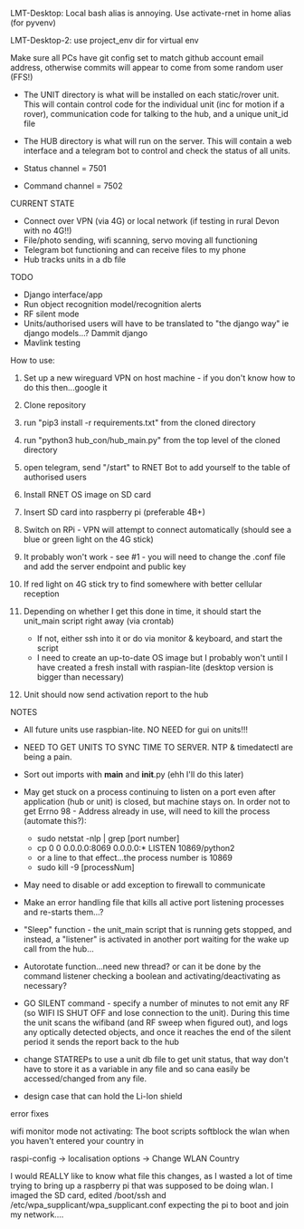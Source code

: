 LMT-Desktop: Local bash alias is annoying. Use activate-rnet in home alias (for pyvenv)

LMT-Desktop-2: use project_env dir for virtual env

Make sure all PCs have git config set to match github account email address, otherwise commits will appear to come from some random user (FFS!)

- The UNIT directory is what will be installed on each static/rover unit. This will contain control code for the individual unit (inc for motion if a rover), communication code for talking to the hub, and a unique unit_id file

- The HUB directory is what will run on the server. This will contain a web interface and a telegram bot to control and check the status of all units.

- Status channel = 7501
- Command channel = 7502

CURRENT STATE
- Connect over VPN (via 4G) or local network (if testing in rural Devon with no 4G!!)
- File/photo sending, wifi scanning, servo moving all functioning
- Telegram bot functioning and can receive files to my phone
- Hub tracks units in a db file

TODO
- Django interface/app
- Run object recognition model/recognition alerts
- RF silent mode
- Units/authorised users will have to be translated to "the django way" ie django models...? Dammit django
- Mavlink testing

How to use:
1. Set up a new wireguard VPN on host machine - if you don't know how to do this then...google it
2. Clone repository
3. run "pip3 install -r requirements.txt" from the cloned directory
4. run "python3 hub_con/hub_main.py" from the top level of the cloned directory
5. open telegram, send "/start" to RNET Bot to add yourself to the table of authorised users

6. Install RNET OS image on SD card
7. Insert SD card into raspberry pi (preferable 4B+)
8. Switch on RPi - VPN will attempt to connect automatically (should see a blue or green light on the 4G stick)
9. It probably won't work - see #1 - you will need to change the .conf file and add the server endpoint and public key
10. If red light on 4G stick try to find somewhere with better cellular reception
11. Depending on whether I get this done in time, it should start the unit_main script right away (via crontab)
    - If not, either ssh into it or do via monitor & keyboard, and start the script
    - I need to create an up-to-date OS image but I probably won't until I have created a fresh install with raspian-lite (desktop version is bigger than necessary)
12. Unit should now send activation report to the hub


NOTES

- All future units use raspbian-lite. NO NEED for gui on units!!!

- NEED TO GET UNITS TO SYNC TIME TO SERVER. NTP & timedatectl are being a pain.
- Sort out imports with __main__ and __init__.py (ehh I'll do this later)
- May get stuck on a process continuing to listen on a port even after application (hub or unit) is closed, but machine stays on. In order not to get Errno 98 - Address already in use, will need to kill the process (automate this?):
    - sudo netstat -nlp | grep [port number]
    - cp        0      0 0.0.0.0:8069            0.0.0.0:*               LISTEN      10869/python2 
    - or a line to that effect...the process number is 10869
    - sudo kill -9 [processNum]
- May need to disable or add exception to firewall to communicate
- Make an error handling file that kills all active port listening processes and re-starts them...?
- "Sleep" function - the unit_main script that is running gets stopped, and instead, a "listener" is activated in another port waiting for the wake up call from the hub...
- Autorotate function...need new thread? or can it be done by the command listener checking a boolean and activating/deactivating as necessary?
- GO SILENT command - specify a number of minutes to not emit any RF (so WIFI IS SHUT OFF and lose connection to the unit). During this time the unit scans the wifiband (and RF sweep when figured out), and logs any optically detected objects, and once it reaches the end of the silent period it sends the report back to the hub
- change STATREPs to use a unit db file to get unit status, that way don't have to store it as a variable in any file and so cana easily be accessed/changed from any file.
- design case that can hold the Li-Ion shield

error fixes

wifi monitor mode not activating:
The boot scripts softblock the wlan when you haven't entered your country in

raspi-config -> localisation options -> Change WLAN Country

I would REALLY like to know what file this changes, as I wasted a lot of time trying to bring up a raspberry pi that was supposed to be doing wlan. I imaged the SD card, edited /boot/ssh and /etc/wpa_supplicant/wpa_supplicant.conf expecting the pi to boot and join my network....